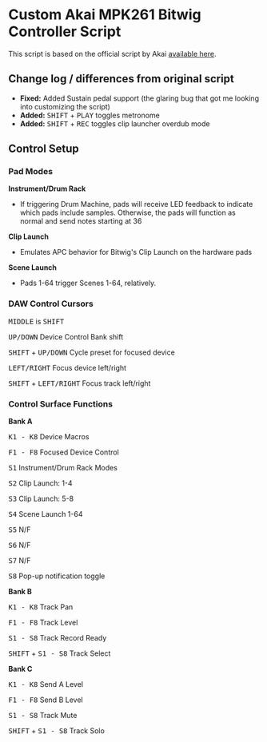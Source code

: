 Custom Akai MPK261 Bitwig Controller Script
===========================================

This script is based on the official script by Akai [available here](http://www.akaipro.com/product/mpk-261#downloads).

Change log / differences from original script
----------------------------------------
- **Fixed:** Added Sustain pedal support (the glaring bug that got me looking into customizing the script)
- **Added:** <kbd>SHIFT</kbd> + <kbd>PLAY</kbd> toggles metronome
- **Added:** <kbd>SHIFT</kbd> + <kbd>REC</kbd> toggles clip launcher overdub mode

Control Setup
-------------

### Pad Modes

**Instrument/Drum Rack**

- If triggering Drum Machine, pads will receive LED feedback to indicate which pads include samples. Otherwise, the pads will function as normal and send notes starting at 36 

**Clip Launch**

- Emulates APC behavior for Bitwig's Clip Launch on the hardware pads

**Scene Launch**

- Pads 1-64 trigger Scenes 1-64, relatively.

### DAW Control Cursors

<kbd>MIDDLE</kbd> is <kbd>SHIFT</kbd>

<kbd>UP/DOWN</kbd> Device Control Bank shift

<kbd>SHIFT</kbd> + <kbd>UP/DOWN</kbd> Cycle preset for focused device

<kbd>LEFT/RIGHT</kbd> Focus device left/right

<kbd>SHIFT</kbd> + <kbd>LEFT/RIGHT</kbd> Focus track left/right

### Control Surface Functions


**Bank A**

<kbd>K1 - K8</kbd>
Device Macros

<kbd>F1 - F8</kbd> Focused Device Control

<kbd>S1</kbd> Instrument/Drum Rack Modes

<kbd>S2</kbd> Clip Launch: 1-4

<kbd>S3</kbd> Clip Launch: 5-8

<kbd>S4</kbd> Scene Launch 1-64

<kbd>S5</kbd> N/F

<kbd>S6</kbd> N/F

<kbd>S7</kbd> N/F

<kbd>S8</kbd> Pop-up notification toggle


**Bank B**

<kbd>K1 - K8</kbd> Track Pan

<kbd>F1 - F8</kbd> Track Level

<kbd>S1 - S8</kbd> Track Record Ready

<kbd>SHIFT</kbd> + <kbd>S1 - S8</kbd> Track Select


**Bank C**

<kbd>K1 - K8</kbd> Send A Level

<kbd>F1 - F8</kbd> Send B Level

<kbd>S1 - S8</kbd> Track Mute

<kbd>SHIFT</kbd> + <kbd>S1 - S8</kbd> Track Solo
